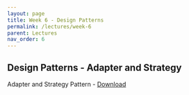 ```yaml
---
layout: page
title: Week 6 - Design Patterns
permalink: /lectures/week-6
parent: Lectures
nav_order: 6
---
```


## Design Patterns - Adapter and Strategy

Adapter and Strategy Pattern - [Download](https://karthikv1392.github.io/cs6401_se/slides/L11_Design_Patterns_Set2.pdf)


